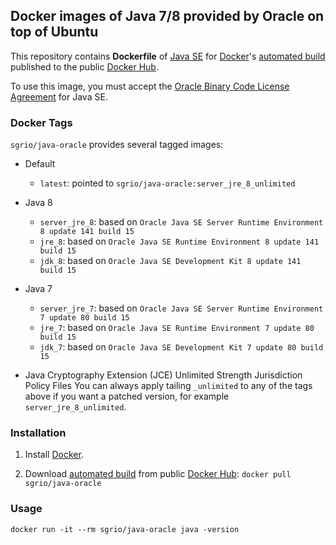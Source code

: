 ## Docker images of Java 7/8 provided by Oracle on top of Ubuntu

This repository contains **Dockerfile** of [Java SE](http://java.oracle.com/) for [Docker](https://www.docker.com/)'s [automated build](https://hub.docker.com/r/sgrio/java-oracle/) published to the public [Docker Hub](https://hub.docker.com/).

To use this image, you must accept the [Oracle Binary Code License Agreement](http://www.oracle.com/technetwork/java/javase/terms/license/index.html) for Java SE.

### Docker Tags

`sgrio/java-oracle` provides several tagged images:

* Default
  * `latest`: pointed to `sgrio/java-oracle:server_jre_8_unlimited`

* Java 8
  * `server_jre_8`: based on `Oracle Java SE Server Runtime Environment 8 update 141 build 15`
  * `jre_8`: based on `Oracle Java SE Runtime Environment 8 update 141 build 15`
  * `jdk_8`: based on `Oracle Java SE Development Kit 8 update 141 build 15`

* Java 7
  * `server_jre_7`: based on `Oracle Java SE Server Runtime Environment 7 update 80 build 15`
  * `jre_7`: based on `Oracle Java SE Runtime Environment 7 update 80 build 15`
  * `jdk_7`: based on `Oracle Java SE Development Kit 7 update 80 build 15`

* Java Cryptography Extension (JCE) Unlimited Strength Jurisdiction Policy Files
  You can always apply tailing `_unlimited` to any of the tags above if you want a patched version, for example `server_jre_8_unlimited`.

### Installation

1. Install [Docker](https://www.docker.com/).

2. Download [automated build](https://hub.docker.com/r/sgrio/java-oracle/) from public [Docker Hub](https://hub.docker.com/): `docker pull sgrio/java-oracle`

### Usage

    docker run -it --rm sgrio/java-oracle java -version
